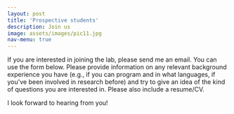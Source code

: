 ```yaml
---
layout: post
title: 'Prospective students'
description: Join us
image: assets/images/pic11.jpg
nav-menu: true
---
```


If you are interested in joining the lab, please send me an email.  You can use the form below.  Please provide information on any relevant background experience you have (e.g., if you can program and in what languages, if you've been involved in research before) and try to give an idea of the kind of questions you are interested in.  Please also include a resume/CV.

I look forward to hearing from you!